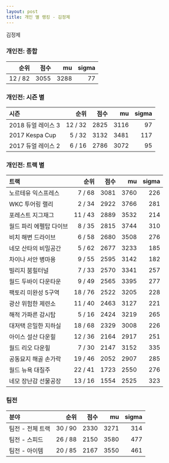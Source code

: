 ```yaml
---
layout: post
title: 개인 별 랭킹 - 김정제
---
```


김정제

### 개인전: 종합

| 순위 | 점수 | mu | sigma |
|---:|---:|---:|---:|
| 12 / 82 | 3055 | 3288 | 77 |

### 개인전: 시즌 별

| 시즌 | 순위 | 점수 | mu | sigma |
|:---|---:|---:|---:|---:|
| 2018 듀얼 레이스 3 | 12 / 32 | 2825 | 3116 | 97 |
| 2017 Kespa Cup | 5 / 32 | 3132 | 3481 | 117 |
| 2017 듀얼 레이스 2 | 6 / 16 | 2786 | 3072 | 95 |

### 개인전: 트랙 별

| 트랙 | 순위 | 점수 | mu | sigma |
|:---|---:|---:|---:|---:|
| 노르테유 익스프레스 | 7 / 68 | 3081 | 3760 | 226 |
| WKC 투어링 랠리 | 2 / 34 | 2922 | 3766 | 281 |
| 포레스트 지그재그 | 11 / 43 | 2889 | 3532 | 214 |
| 월드 파리 에펠탑 다이브 | 8 / 35 | 2815 | 3744 | 310 |
| 비치 해변 드라이브 | 6 / 58 | 2680 | 3508 | 276 |
| 네모 산타의 비밀공간 | 5 / 62 | 2677 | 3233 | 185 |
| 차이나 서안 병마용 | 9 / 55 | 2595 | 3142 | 182 |
| 빌리지 붐힐터널 | 7 / 33 | 2570 | 3341 | 257 |
| 월드 두바이 다운타운 | 9 / 49 | 2565 | 3395 | 277 |
| 팩토리 미완성 5구역 | 18 / 76 | 2522 | 3205 | 228 |
| 광산 위험한 제련소 | 11 / 40 | 2463 | 3127 | 221 |
| 해적 가파른 감시탑 | 5 / 16 | 2424 | 3219 | 265 |
| 대저택 은밀한 지하실 | 18 / 68 | 2329 | 3008 | 226 |
| 아이스 설산 다운힐 | 12 / 36 | 2164 | 2917 | 251 |
| 월드 리오 다운힐 | 7 / 30 | 2147 | 3152 | 335 |
| 공동묘지 해골 손가락 | 19 / 46 | 2052 | 2907 | 285 |
| 월드 뉴욕 대질주 | 22 / 41 | 1723 | 2550 | 276 |
| 네모 장난감 선물공장 | 13 / 16 | 1554 | 2525 | 323 |

### 팀전

| 분야 | 순위 | 점수 | mu | sigma |
|:---|---:|---:|---:|---:|
| 팀전 - 전체 트랙 | 30 / 90 | 2330 | 3271 | 314 |
| 팀전 - 스피드 | 26 / 88 | 2150 | 3580 | 477 |
| 팀전 - 아이템 | 20 / 85 | 2167 | 3550 | 461 |
